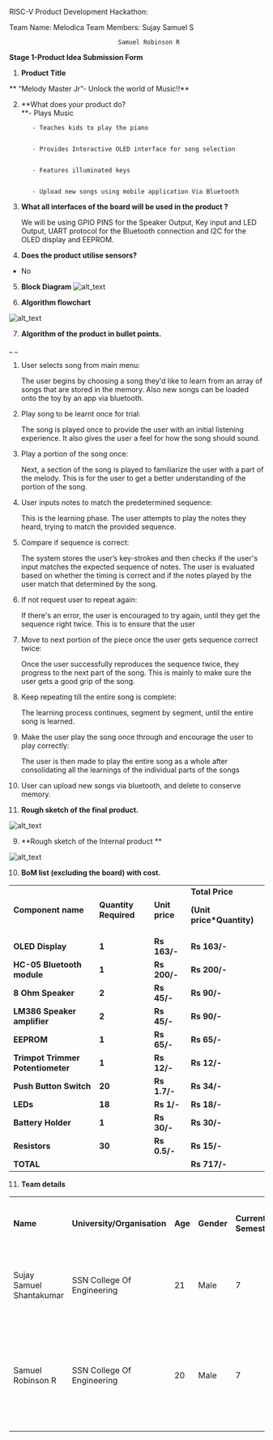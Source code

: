 <!-- You have some errors, warnings, or alerts. If you are using reckless mode, turn it off to see inline alerts.
* ERRORs: 0
* WARNINGs: 0
* ALERTS: 4 -->

RISC-V Product Development Hackathon:

Team Name: Melodica          			Team Members:  Sujay Samuel S


                                  Samuel Robinson R

**Stage 1-Product Idea Submission Form**



1. **Product Title**

**	“Melody Master Jr”- Unlock the world of Music!!**



2. **What does your product do?  \
      **- Plays Music

          - Teaches kids to play the piano


	      - Provides Interactive OLED interface for song selection


          - Features illuminated keys


          - Upload new songs using mobile application Via Bluetooth



3. **What all interfaces of the board will be used in the product ?**

    We will be using GPIO PINS for the Speaker Output, Key input and LED Output, UART protocol for the Bluetooth connection and I2C for the OLED display and EEPROM.

4. **Does the product utilise sensors?**
* No
5. **Block Diagram**
![alt_text](images/image3.jpg "image_tooltip")

6. **Algorithm flowchart**

    
![alt_text](images/image4.jpg "image_tooltip")


7. **Algorithm of the product in bullet points.**

_        _



1. User selects song from main menu:

    The user begins by choosing a song they'd like to learn from an array of songs that are stored in the memory. Also new songs can be loaded onto the toy by an app via bluetooth.

2. Play song to be learnt once for trial:

    The song is played once to provide the user with an initial listening experience. It also gives the user a feel for how the song should sound.     

3. Play a portion of the song once:

    Next, a section of the song is played to familiarize the user with a part of the melody. This is for the user to get a better understanding of the portion of the song.

4. User inputs notes to match the predetermined sequence:

    This is the learning phase. The user attempts to play the notes they heard, trying to match the provided sequence. 

5. Compare if sequence is correct: 

    The system stores the user’s key-strokes and then checks if the user's input matches the expected sequence of notes. The user is evaluated based on whether the timing is correct and if the notes played by the user match that determined by the song. 

6. If not request user to repeat again: 

    If there's an error, the user is encouraged to try again, until they get the sequence right twice. This is to ensure that the user 

7. Move to next portion of the piece once the user gets sequence correct twice:

    Once the user successfully reproduces the sequence twice, they progress to the next part of the song. This is mainly to make sure the user gets a good grip of the song.

8. Keep repeating till the entire song is complete:

    The learning process continues, segment by segment, until the entire song is learned.

9. Make the user play the song once through and encourage the user to play correctly:

    The user is then made to play the entire song as a whole after consolidating all the learnings of the individual parts of the songs

10.  User can upload new songs via bluetooth, and delete to conserve memory.
8. **Rough sketch of the final product.**

    
![alt_text](images/image1.jpg "image_tooltip")


9. **Rough sketch of the Internal product **

    
![alt_text](images/image5.png "image_tooltip")


10. **BoM list (excluding the board) with cost.**

<table>
  <tr>
   <td>
<strong>Component name</strong>
   </td>
   <td><strong>Quantity Required</strong>
   </td>
   <td><strong>Unit price</strong>
   </td>
   <td><strong>Total Price</strong>
<p>
<strong>(Unit price*Quantity)</strong>
   </td>
  </tr>
  <tr>
   <td><strong>OLED Display</strong>
   </td>
   <td><strong>1</strong>
   </td>
   <td><strong>Rs 163/-</strong>
   </td>
   <td><strong>Rs 163/-</strong>
   </td>
  </tr>
  <tr>
   <td><strong>HC-05 Bluetooth module</strong>
   </td>
   <td><strong>1</strong>
   </td>
   <td><strong>Rs 200/-</strong>
   </td>
   <td><strong>Rs 200/-</strong>
   </td>
  </tr>
  <tr>
   <td><strong>8 Ohm Speaker</strong>
   </td>
   <td><strong>2</strong>
   </td>
   <td><strong>Rs 45/-</strong>
   </td>
   <td><strong>Rs 90/-</strong>
   </td>
  </tr>
  <tr>
   <td><strong>LM386 Speaker amplifier</strong>
   </td>
   <td><strong>2</strong>
   </td>
   <td><strong>Rs 45/-</strong>
   </td>
   <td><strong>Rs 90/-</strong>
   </td>
  </tr>
  <tr>
   <td><strong>EEPROM</strong>
   </td>
   <td><strong>1</strong>
   </td>
   <td><strong>Rs 65/-</strong>
   </td>
   <td><strong>Rs 65/-</strong>
   </td>
  </tr>
  <tr>
   <td><strong>Trimpot Trimmer Potentiometer</strong>
   </td>
   <td><strong>1</strong>
   </td>
   <td><strong>Rs 12/-</strong>
   </td>
   <td><strong>Rs 12/-</strong>
   </td>
  </tr>
  <tr>
   <td><strong>Push Button Switch </strong>
   </td>
   <td><strong>20</strong>
   </td>
   <td><strong>Rs 1.7/-</strong>
   </td>
   <td><strong>Rs 34/-</strong>
   </td>
  </tr>
  <tr>
   <td><strong>LEDs</strong>
   </td>
   <td><strong>18</strong>
   </td>
   <td><strong>Rs 1/-</strong>
   </td>
   <td><strong>Rs 18/-</strong>
   </td>
  </tr>
  <tr>
   <td><strong>Battery Holder</strong>
   </td>
   <td><strong>1</strong>
   </td>
   <td><strong>Rs 30/-</strong>
   </td>
   <td><strong>Rs 30/-</strong>
   </td>
  </tr>
  <tr>
   <td><strong>Resistors</strong>
   </td>
   <td><strong>30</strong>
   </td>
   <td><strong>Rs 0.5/-</strong>
   </td>
   <td><strong>Rs 15/-</strong>
   </td>
  </tr>
  <tr>
   <td><strong>TOTAL </strong>
   </td>
   <td>
   </td>
   <td>
   </td>
   <td><strong>Rs 717/-</strong>
   </td>
  </tr>
</table>




11. **Team details**

<table>
  <tr>
   <td>
<strong>Name</strong>
   </td>
   <td><strong>University/Organisation</strong>
   </td>
   <td><strong>Age</strong>
   </td>
   <td><strong>Gender</strong>
   </td>
   <td><strong>Current Semester</strong>
   </td>
   <td><strong>Current Address</strong>
   </td>
   <td><strong>Do you need accommodation if the Demo is to done in Bangalore</strong>
   </td>
   <td><strong>Role in Product Development</strong>
   </td>
  </tr>
  <tr>
   <td>Sujay Samuel Shantakumar
   </td>
   <td>SSN College Of Engineering
   </td>
   <td>21
   </td>
   <td>Male
   </td>
   <td>7
   </td>
   <td>1-D Abirami Meadowland, 32 Park Road, Anna Nagar, Chennai-50
   </td>
   <td>yes
   </td>
   <td>Embedded Software developer, 
<p>
Product design.
   </td>
  </tr>
  <tr>
   <td>Samuel Robinson R
   </td>
   <td>SSN College Of Engineering
   </td>
   <td>20
   </td>
   <td>Male
   </td>
   <td>7
   </td>
   <td>2B, 
<p>
Adyar Foliage, 18, Second Main Road, Gandhinagar, Adyar, Chennai-600020
   </td>
   <td>yes
   </td>
   <td>Embedded Software Developer
   </td>
  </tr>
</table>

